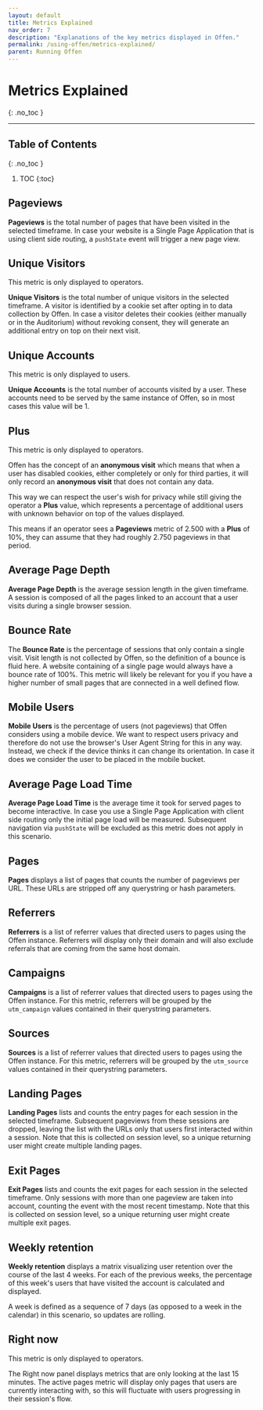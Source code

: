 ```yaml
---
layout: default
title: Metrics Explained
nav_order: 7
description: "Explanations of the key metrics displayed in Offen."
permalink: /using-offen/metrics-explained/
parent: Running Offen
---
```


# Metrics Explained
{: .no_toc }

---

## Table of Contents
{: .no_toc }

1. TOC
{:toc}


## Pageviews

__Pageviews__ is the total number of pages that have been visited in the selected timeframe. In case your website is a Single Page Application that is using client side routing, a `pushState` event will trigger a new page view.

## Unique Visitors

This metric is only displayed to operators.

__Unique Visitors__ is the total number of unique visitors in the selected timeframe. A visitor is identified by a cookie set after opting in to data collection by Offen. In case a visitor deletes their cookies (either manually or in the Auditorium) without revoking consent, they will generate an additional entry on top on their next visit.

## Unique Accounts

This metric is only displayed to users.

__Unique Accounts__ is the total number of accounts visited by a user. These accounts need to be served by the same instance of Offen, so in most cases this value will be 1.

## Plus

This metric is only displayed to operators.

Offen has the concept of an __anonymous visit__ which means that when a user has disabled cookies, either completely or only for third parties, it will only record an __anonymous visit__ that does not contain any data.

This way we can respect the user's wish for privacy while still giving the  operator a __Plus__ value, which represents a percentage of additional users with unknown behavior on top of the values displayed.

This means if an operator sees a __Pageviews__ metric of 2.500 with a __Plus__ of 10%, they can assume that they had roughly 2.750 pageviews in that period.

## Average Page Depth

__Average Page Depth__ is the average session length in the given timeframe. A session is composed of all the pages linked to an account that a user visits during a single browser session.

## Bounce Rate

The __Bounce Rate__ is the percentage of sessions that only contain a single visit. Visit length is not collected by Offen, so the definition of a bounce is fluid here. A website containing of a single page would always have a bounce rate of 100%. This metric will likely be relevant for you if you have a higher number of small pages that are connected in a well defined flow.

## Mobile Users

__Mobile Users__ is the percentage of users (not pageviews) that Offen considers using a mobile device. We want to respect users privacy and therefore do not use the browser's User Agent String for this in any way. Instead, we check if the device thinks it can change its orientation. In case it does we consider the user to be placed in the mobile bucket.

## Average Page Load Time

__Average Page Load Time__ is the average time it took for served pages to become interactive. In case you use a Single Page Application with client side routing only the initial page load will be measured. Subsequent navigation via `pushState` will be excluded as this metric does not apply in this scenario.

## Pages

__Pages__ displays a list of pages that counts the number of pageviews per URL. These URLs are stripped off any querystring or hash parameters.

## Referrers

__Referrers__ is a list of referrer values that directed users to pages using the Offen instance. Referrers will display only their domain and will also exclude referrals that are coming from the same host domain.

## Campaigns

__Campaigns__ is a list of referrer values that directed users to pages using the Offen instance. For this metric, referrers will be grouped by the `utm_campaign` values contained in their querystring parameters.

## Sources

__Sources__ is a list of referrer values that directed users to pages using the Offen instance. For this metric, referrers will be grouped by the `utm_source` values contained in their querystring parameters.

## Landing Pages

__Landing Pages__ lists and counts the entry pages for each session in the selected timeframe. Subsequent pageviews from these sessions are dropped, leaving the list with the URLs only that users first interacted within a session. Note that this is collected on session level, so a unique returning user might create multiple landing pages.

## Exit Pages

__Exit Pages__ lists and counts the exit pages for each session in the selected timeframe. Only sessions with more than one pageview are taken into account, counting the event with the most recent timestamp. Note that this is collected on session level, so a unique returning user might create multiple exit pages.

## Weekly retention

__Weekly retention__ displays a matrix visualizing user retention over the course of the last 4 weeks. For each of the previous weeks, the percentage of this week's users that have visited the account is calculated and displayed.

A week is defined as a sequence of 7 days (as opposed to a week in the calendar) in this scenario, so updates are rolling.

## Right now

This metric is only displayed to operators.

The Right now panel displays metrics that are only looking at the last 15 minutes. The active pages metric will display only pages that users are currently interacting with, so this will fluctuate with users progressing in their session's flow.
